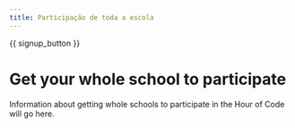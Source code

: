 ```yaml
---
title: Participação de toda a escola
---
```


{{ signup_button }}

# Get your whole school to participate

Information about getting whole schools to participate in the Hour of Code will go here.